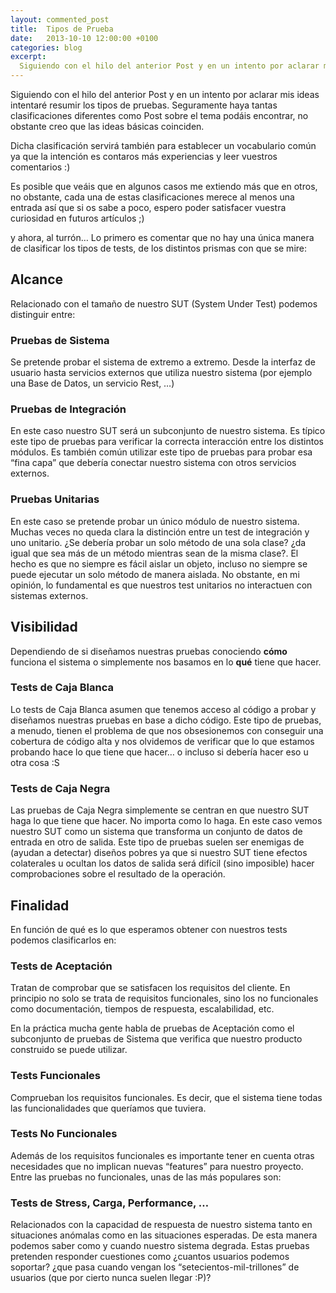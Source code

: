 ```yaml
---
layout: commented_post
title:  Tipos de Prueba
date:   2013-10-10 12:00:00 +0100
categories: blog
excerpt:
  Siguiendo con el hilo del anterior Post y en un intento por aclarar mis ideas intentaré resumir los tipos de pruebas. Seguramente haya tantas clasificaciones diferentes como Post sobre el tema podáis encontrar, no obstante creo que las ideas básicas coinciden.
---
```


Siguiendo con el hilo del anterior Post y en un intento por aclarar mis ideas intentaré resumir los tipos de pruebas. Seguramente haya tantas clasificaciones diferentes como Post sobre el tema podáis encontrar, no obstante creo que las ideas básicas coinciden.

Dicha clasificación servirá también para establecer un vocabulario común ya que la intención es contaros más experiencias y leer vuestros comentarios :)

Es posible que veáis que en algunos casos me extiendo más que en otros, no obstante, cada una de estas clasificaciones merece al menos una entrada así que si os sabe a poco, espero poder satisfacer vuestra curiosidad en futuros artículos ;)

y ahora, al turrón… Lo primero es comentar que no hay una única manera de clasificar los tipos de tests, de los distintos prismas con que se mire:

## Alcance

Relacionado con el tamaño de nuestro SUT (System Under Test) podemos distinguir entre:

### Pruebas de Sistema

Se pretende probar el sistema de extremo a extremo. Desde la interfaz de usuario hasta servicios externos que utiliza nuestro sistema (por ejemplo una Base de Datos, un servicio Rest, …)

### Pruebas de Integración

En este caso nuestro SUT será un subconjunto de nuestro sistema. Es típico este tipo de pruebas para verificar la correcta interacción entre los distintos módulos. Es también común utilizar este tipo de pruebas para probar esa “fina capa” que debería conectar nuestro sistema con otros servicios externos.

### Pruebas Unitarias

En este caso se pretende probar un único módulo de nuestro sistema. Muchas veces no queda clara la distinción entre un test de integración y uno unitario. ¿Se debería probar un solo método de una sola clase? ¿da igual que sea más de un método mientras sean de la misma clase?. El hecho es que no siempre es fácil aislar un objeto, incluso no siempre se puede ejecutar un solo método de manera aislada. No obstante, en mi opinión, lo fundamental es que nuestros test unitarios no interactuen con sistemas externos.

## Visibilidad

Dependiendo de si diseñamos nuestras pruebas conociendo **cómo** funciona el sistema o simplemente nos basamos en lo **qué** tiene que hacer.

### Tests de Caja Blanca
Lo tests de Caja Blanca asumen que tenemos acceso al código a probar y diseñamos nuestras pruebas en base a dicho código. Este tipo de pruebas, a menudo, tienen el problema de que nos obsesionemos con conseguir una cobertura de código alta y nos olvidemos de verificar que lo que estamos probando hace lo que tiene que hacer… o incluso si debería hacer eso u otra cosa :S

### Tests de Caja Negra
Las pruebas de Caja Negra simplemente se centran en que nuestro SUT haga lo que tiene que hacer. No importa como lo haga. En este caso vemos nuestro SUT como un sistema que transforma un conjunto de datos de entrada en otro de salida. Este tipo de pruebas suelen ser enemigas de (ayudan a detectar) diseños pobres ya que si nuestro SUT tiene efectos colaterales u ocultan los datos de salida será difícil (sino imposible) hacer comprobaciones sobre el resultado de la operación.

## Finalidad
En función de qué es lo que esperamos obtener con nuestros tests podemos clasificarlos en:

### Tests de Aceptación
Tratan de comprobar que se satisfacen los requisitos del cliente. En principio no solo se trata de requisitos funcionales, sino los no funcionales como documentación, tiempos de respuesta, escalabilidad, etc.

En la práctica mucha gente habla de pruebas de Aceptación como el subconjunto de pruebas de Sistema que verifica que nuestro producto construido se puede utilizar.

### Tests Funcionales
Comprueban los requisitos funcionales. Es decir, que el sistema tiene todas las funcionalidades que queríamos que tuviera.

### Tests No Funcionales
Además de los requisitos funcionales es importante tener en cuenta otras necesidades que no implican nuevas “features” para nuestro proyecto. Entre las pruebas no funcionales, unas de las más populares son:

### Tests de Stress, Carga, Performance, …
Relacionados con la capacidad de respuesta de nuestro sistema tanto en situaciones anómalas como en las situaciones esperadas. De esta manera podemos saber como y cuando nuestro sistema degrada. Estas pruebas pretenden responder cuestiones como ¿cuantos usuarios podemos soportar? ¿que pasa cuando vengan los “setecientos-mil-trillones” de usuarios (que por cierto nunca suelen llegar :P)?
